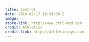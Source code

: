 ```yaml
---
title: Control
date: 2016-08-17 16:53:00 Z
image: 
store-link: http://www.ctrl-mod.com
credit: Athletics
credit-link: http://athleticsnyc.com
---
```


